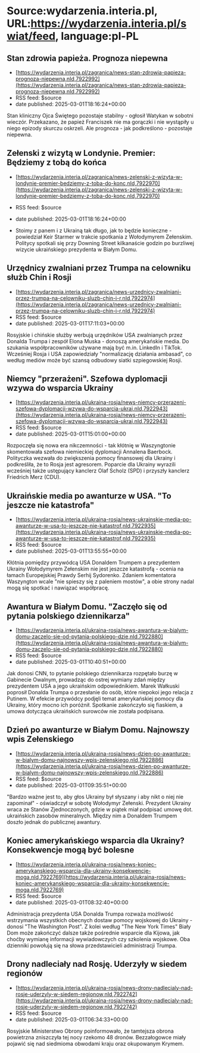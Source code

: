 # Source:wydarzenia.interia.pl, URL:https://wydarzenia.interia.pl/swiat/feed, language:pl-PL

## Stan zdrowia papieża. Prognoza niepewna
 - [https://wydarzenia.interia.pl/zagranica/news-stan-zdrowia-papieza-prognoza-niepewna,nId,7922992](https://wydarzenia.interia.pl/zagranica/news-stan-zdrowia-papieza-prognoza-niepewna,nId,7922992)
 - RSS feed: $source
 - date published: 2025-03-01T18:16:24+00:00

Stan kliniczny Ojca Świętego pozostaje stabilny - ogłosił Watykan w sobotni wieczór. Przekazano, że papież Franciszek nie ma gorączki i nie wystąpiły u niego epizody skurczu oskrzeli. Ale prognoza - jak podkreślono - pozostaje niepewna.

## Zełenski z wizytą w Londynie. Premier: Będziemy z tobą do końca
 - [https://wydarzenia.interia.pl/zagranica/news-zelenski-z-wizyta-w-londynie-premier-bedziemy-z-toba-do-konc,nId,7922970](https://wydarzenia.interia.pl/zagranica/news-zelenski-z-wizyta-w-londynie-premier-bedziemy-z-toba-do-konc,nId,7922970)
 - RSS feed: $source
 - date published: 2025-03-01T18:16:24+00:00

- Stoimy z panem i z Ukrainą tak długo, jak to będzie konieczne - powiedział Keir Starmer w trakcie spotkania z Wołodymyrem Zełenskim. Politycy spotkali się przy Downing Street kilkanaście godzin po burzliwej wizycie ukraińskiego prezydenta w Białym Domu.

## Urzędnicy zwalniani przez Trumpa na celowniku służb Chin i Rosji
 - [https://wydarzenia.interia.pl/zagranica/news-urzednicy-zwalniani-przez-trumpa-na-celowniku-sluzb-chin-i-r,nId,7922974](https://wydarzenia.interia.pl/zagranica/news-urzednicy-zwalniani-przez-trumpa-na-celowniku-sluzb-chin-i-r,nId,7922974)
 - RSS feed: $source
 - date published: 2025-03-01T17:11:03+00:00

Rosyjskie i chińskie służby werbują urzędników USA zwalnianych przez Donalda Trumpa i zespół Elona Muska - donoszą amerykańskie media. Do szukania współpracowników używane mają być m.in. LinkedIn i TikTok. Wcześniej Rosja i USA zapowiedziały "normalizację działania ambasad", co według mediów może być szansą odbudowy siatki szpiegowskiej Rosji.

## Niemcy "przerażeni". Szefowa dyplomacji wzywa do wsparcia Ukrainy
 - [https://wydarzenia.interia.pl/ukraina-rosja/news-niemcy-przerazeni-szefowa-dyplomacji-wzywa-do-wsparcia-ukrai,nId,7922943](https://wydarzenia.interia.pl/ukraina-rosja/news-niemcy-przerazeni-szefowa-dyplomacji-wzywa-do-wsparcia-ukrai,nId,7922943)
 - RSS feed: $source
 - date published: 2025-03-01T15:01:00+00:00

Rozpoczęła się nowa era nikczemności - tak kłótnię w Waszyngtonie skomentowała szefowa niemieckiej dyplomacji Annalena Baerbock. Polityczka wezwała do zwiększenia pomocy finansowej dla Ukrainy i podkreśliła, że to Rosja jest agresorem. Poparcie dla Ukrainy wyrazili wcześniej także ustępujący kanclerz Olaf Scholz (SPD) i przyszły kanclerz Friedrich Merz (CDU).

## Ukraińskie media po awanturze w USA. "To jeszcze nie katastrofa"
 - [https://wydarzenia.interia.pl/ukraina-rosja/news-ukrainskie-media-po-awanturze-w-usa-to-jeszcze-nie-katastrof,nId,7922935](https://wydarzenia.interia.pl/ukraina-rosja/news-ukrainskie-media-po-awanturze-w-usa-to-jeszcze-nie-katastrof,nId,7922935)
 - RSS feed: $source
 - date published: 2025-03-01T13:55:55+00:00

Kłótnia pomiędzy przywódcą USA Donaldem Trumpem a prezydentem Ukrainy Wołodymyrem Zełenskim nie jest jeszcze katastrofą - ocenia na łamach Europejskiej Prawdy Serhij Sydorenko. Zdaniem komentatora Waszyngton wcale "nie spieszy się z paleniem mostów", a obie strony nadal mogą się spotkać i nawiązać współpracę.

## Awantura w Białym Domu. "Zaczęło się od pytania polskiego dziennikarza"
 - [https://wydarzenia.interia.pl/ukraina-rosja/news-awantura-w-bialym-domu-zaczelo-sie-od-pytania-polskiego-dzie,nId,7922880](https://wydarzenia.interia.pl/ukraina-rosja/news-awantura-w-bialym-domu-zaczelo-sie-od-pytania-polskiego-dzie,nId,7922880)
 - RSS feed: $source
 - date published: 2025-03-01T10:40:51+00:00

Jak donosi CNN, to pytanie polskiego dziennikarza rozpętało burzę w Gabinecie Owalnym, prowadząc do ostrej wymiany zdań między prezydentem USA a jego ukraińskim odpowiednikiem. Marek Wałkuski poprosił Donalda Trumpa o przesłanie do osób, które niepokoi jego relacja z Putinem. W efekcie przywódcy podjęli temat amerykańskiej pomocy dla Ukrainy, który mocno ich poróżnił. Spotkanie zakończyło się fiaskiem, a umowa dotycząca ukraińskich surowców nie została podpisana.

## Dzień po awanturze w Białym Domu. Najnowszy wpis Zełenskiego
 - [https://wydarzenia.interia.pl/ukraina-rosja/news-dzien-po-awanturze-w-bialym-domu-najnowszy-wpis-zelenskiego,nId,7922886](https://wydarzenia.interia.pl/ukraina-rosja/news-dzien-po-awanturze-w-bialym-domu-najnowszy-wpis-zelenskiego,nId,7922886)
 - RSS feed: $source
 - date published: 2025-03-01T09:35:51+00:00

"Bardzo ważne jest to, aby głos Ukrainy był słyszany i aby nikt o niej nie zapominał" - oświadczył w sobotę Wołodymyr Zełenski. Prezydent Ukrainy wraca ze Stanów Zjednoczonych, gdzie w piątek miał podpisać umowę dot. ukraińskich zasobów mineralnych. Między nim a Donaldem Trumpem doszło jednak do publicznej awantury.

## Koniec amerykańskiego wsparcia dla Ukrainy? Konsekwencje mogą być bolesne
 - [https://wydarzenia.interia.pl/ukraina-rosja/news-koniec-amerykanskiego-wsparcia-dla-ukrainy-konsekwencje-moga,nId,7922769](https://wydarzenia.interia.pl/ukraina-rosja/news-koniec-amerykanskiego-wsparcia-dla-ukrainy-konsekwencje-moga,nId,7922769)
 - RSS feed: $source
 - date published: 2025-03-01T08:32:40+00:00

Administracja prezydenta USA Donalda Trumpa rozważa możliwość wstrzymania wszystkich obecnych dostaw pomocy wojskowej do Ukrainy - donosi "The Washington Post". Z kolei według "The New York Times" Biały Dom może zakończyć dalsze także pośrednie wsparcie dla Kijowa, jak choćby wymianę informacji wywiadowczych czy szkolenia wojskowe. Oba dzienniki powołują się na słowa przedstawicieli administracji Trumpa.

## Drony nadleciały nad Rosję. Uderzyły w siedem regionów
 - [https://wydarzenia.interia.pl/ukraina-rosja/news-drony-nadlecialy-nad-rosje-uderzyly-w-siedem-regionow,nId,7922742](https://wydarzenia.interia.pl/ukraina-rosja/news-drony-nadlecialy-nad-rosje-uderzyly-w-siedem-regionow,nId,7922742)
 - RSS feed: $source
 - date published: 2025-03-01T06:34:33+00:00

Rosyjskie Ministerstwo Obrony poinformowało, że tamtejsza obrona powietrzna zniszczyła tej nocy rzekomo 48 dronów. Bezzałogowce miały pojawić się nad siedmioma obwodami kraju oraz okupowanym Krymem.

